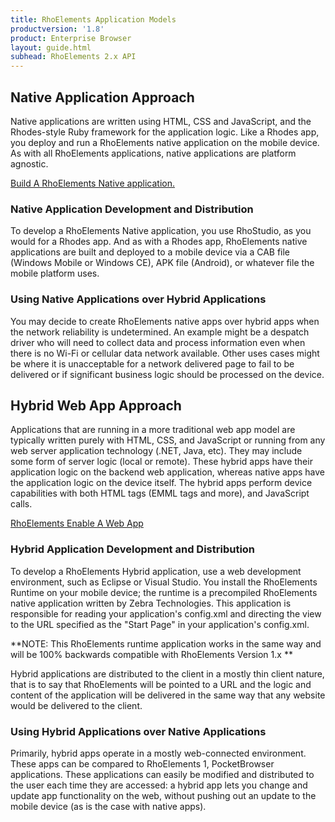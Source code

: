 ```yaml
---
title: RhoElements Application Models
productversion: '1.8'
product: Enterprise Browser
layout: guide.html
subhead: RhoElements 2.x API
---
```


<!-- PLACEHOLDER - Blurb and diagram explaining choices have for native and hybrid approached] -->

## Native Application Approach

Native applications are written using HTML, CSS and JavaScript, and the Rhodes-style Ruby framework for the application logic. Like a Rhodes app, you deploy and run a RhoElements native application on the mobile device. As with all RhoElements applications, native applications are platform agnostic.

[Build A RhoElements Native application.](rhoelements2-native)

### Native Application Development and Distribution

To develop a RhoElements Native application, you use RhoStudio, as you would for a Rhodes app. And as with a Rhodes app, RhoElements native applications are built and deployed to a mobile device via a CAB file (Windows Mobile or Windows CE), APK file (Android), or whatever file the mobile platform uses.

### Using Native Applications over Hybrid Applications

You may decide to create RhoElements native apps over hybrid apps when the network reliability is undetermined. An example might be a despatch driver who will need to collect data and process information even when there is no Wi-Fi or cellular data network available. Other uses cases might be where it is unacceptable for a network delivered page to fail to be delivered or if significant business logic should be processed on the device.

## Hybrid Web App Approach

Applications that are running in a more traditional web app model are typically written purely with HTML, CSS, and JavaScript or running from any web server application technology (.NET, Java, etc). They may include some form of server logic (local or remote). These hybrid apps have their application logic on the backend web application, whereas native apps have the application logic on the device itself. The hybrid apps perform device capabilities with both HTML tags (EMML tags and more), and JavaScript calls.

[RhoElements Enable A Web App](rhoelements2-webapps)

### Hybrid Application Development and Distribution

To develop a RhoElements Hybrid application, use a web development environment, such as Eclipse or Visual Studio. You install the RhoElements Runtime on your mobile device; the runtime is a precompiled RhoElements native application written by Zebra Technologies. This application is responsible for reading your application's config.xml and directing the view to the URL specified as the "Start Page" in your application's config.xml.

**NOTE: This RhoElements runtime application works in the same way and will be 100% backwards compatible with RhoElements Version 1.x **

Hybrid applications are distributed to the client in a mostly thin client nature, that is to say that RhoElements will be pointed to a URL and the logic and content of the application will be delivered in the same way that any website would be delivered to the client.

### Using Hybrid Applications over Native Applications

Primarily, hybrid apps operate in a mostly web-connected environment. These apps can be compared to RhoElements 1, PocketBrowser applications. These applications can easily be modified and distributed to the user each time they are accessed: a hybrid app lets you change and update app functionality on the web, without pushing out an update to the mobile device (as is the case with native apps). 




